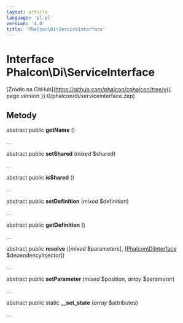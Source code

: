 ```yaml
---
layout: article
language: 'pl-pl'
version: '4.0'
title: 'Phalcon\Di\ServiceInterface'
---
```

# Interface **Phalcon\Di\ServiceInterface**

[Źródło na GitHub](https://github.com/phalcon/cphalcon/tree/v{{ page.version }}.0/phalcon/di/serviceinterface.zep)

## Metody

abstract public **getName** ()

...

abstract public **setShared** (*mixed* $shared)

...

abstract public **isShared** ()

...

abstract public **setDefinition** (*mixed* $definition)

...

abstract public **getDefinition** ()

...

abstract public **resolve** ([*mixed* $parameters], [[Phalcon\DiInterface](Phalcon_DiInterface) $dependencyInjector])

...

abstract public **setParameter** (*mixed* $position, *array* $parameter)

...

abstract public static **__set_state** (*array* $attributes)

...